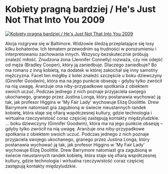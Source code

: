 Kobiety pragną bardziej / He's Just Not That Into You 2009 
=============
[![Kobiety pragną bardziej / He's Just Not That Into You 2009 ](http://vidos.pl/images/player.gif)](http://vidos.pl/kobiety-pragna-bardziej-he-s-just-not-that-into-you-2009)

 Akcja rozgrywa się w Baltimore. Widzowie śledzą przeplatające się losy kilku bohaterów. Ich tematem przewodnim są trudności w porozumieniu i interpretowaniu zachowania innych. Wszyscy bezskutecznie próbują znaleźć miłość. Znudzona żona (Jennifer Connelly) rozważa, czy nie odejść od męża (Bradley Cooper), który ją zaniedbuje. Dlaczego zaniedbuje? Bo ma romans z inną kobietą, na dodatek w której zakochał się inny samotny mężczyzna. Facet ten mógłby z kolei znaleźć szczęście u boku dziewczyny (Ginnifer Goodwin), która ma na jego punkcie obsesję – gdyby tylko zwrócił na nią uwagę. Aranżuje ona niby-przypadkowe spotkania z obiektem swoich uczuć. Podczas jednego z nich poznaje przyjaciela swojego ukochanego, granego przez Justina Longa, który postanawia wychować ją tak, jak profesor Higgins w 'My Fair Lady' wychowuje Elizę Doolittle. Drew Barrymore natomiast gra zagubioną w świecie nieustannych randek kobietę, która staje się ofiarą współczesnej kultury, gdzie technologia i wirtualna rzeczywistość coraz częściej zastępują kontakty międzyludzkie.  ... boku dziewczyny (Ginnifer Goodwin), która ma na jego punkcie obsesję – gdyby tylko zwrócił na nią uwagę. Aranżuje ona niby-przypadkowe spotkania z obiektem swoich uczuć. Podczas jednego z nich poznaje przyjaciela swojego ukochanego, granego przez Justina Longa, który postanawia wychować ją tak, jak profesor Higgins w 'My Fair Lady' wychowuje Elizę Doolittle. Drew Barrymore natomiast gra zagubioną w świecie nieustannych randek kobietę, która staje się ofiarą współczesnej kultury, gdzie technologia i wirtualna rzeczywistość coraz częściej zastępują kontakty międzyludzkie.
